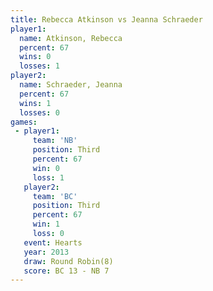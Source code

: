 ```yaml
---
title: Rebecca Atkinson vs Jeanna Schraeder
player1:                 
  name: Atkinson, Rebecca
  percent: 67            
  wins: 0                
  losses: 1              
player2:                 
  name: Schraeder, Jeanna
  percent: 67            
  wins: 1                
  losses: 0              
games:
 - player1:         
     team: 'NB'     
     position: Third
     percent: 67    
     win: 0         
     loss: 1        
   player2:         
     team: 'BC'     
     position: Third
     percent: 67    
     win: 1         
     loss: 0        
   event: Hearts       
   year: 2013          
   draw: Round Robin(8)
   score: BC 13 - NB 7 
---
```

